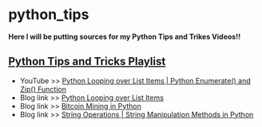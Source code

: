 # python_tips
**Here I will be putting sources for my Python Tips and Trikes Videos!!**

## **[Python Tips and Tricks Playlist](https://youtube.com/playlist?list=PLFlgZzeEqpSiXk-UsHqg82bwSBzFwH5zl)**
 - YouTube >> [Python Looping over List Items | Python Enumerate() and Zip() Function](https://youtu.be/z3q3sTKE00c)
 - Blog link >> [Python Looping over List Items](https://csschoolonline.xyz/python-looping-over-list-items-python-enumerate-and-zip-function/)
 - Blog link >> [Bitcoin Mining in Python](https://csschoolonline.xyz/bitcoin-mining-in-python-how-mining-works-under-the-hood/)
 - Blog link >> [String Operations | String Manipulation Methods in Python](https://csschoolonline.xyz/string-operations-string-manipulation-methods-in-python/)
